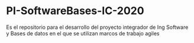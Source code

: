 # PI-SoftwareBases-IC-2020
Es el repositorio para el desarrollo del proyecto integrador de Ing Software y Bases de datos en el que se utilizan marcos de trabajo agiles 
